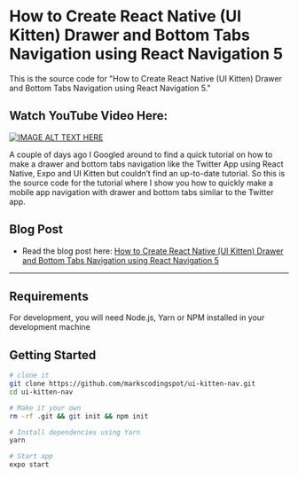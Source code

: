 # How to Create React Native (UI Kitten) Drawer and Bottom Tabs Navigation using React Navigation 5

This is the source code for "How to Create React Native (UI Kitten) Drawer and Bottom Tabs Navigation using React Navigation 5."

## Watch YouTube Video Here:

[![IMAGE ALT TEXT HERE](https://img.youtube.com/vi/IBJEK5y5f_Q/0.jpg)](https://www.youtube.com/watch?v=IBJEK5y5f_Q)

A couple of days ago I Googled around to find a quick tutorial on how to make a drawer and bottom tabs navigation like the Twitter App using React Native, Expo and UI Kitten but couldn’t find an up-to-date tutorial. So this is the source code for the tutorial where I show you how to quickly make a mobile app navigation with drawer and bottom tabs similar to the Twitter app.

## Blog Post

- Read the blog post here:
  [How to Create React Native (UI Kitten) Drawer and Bottom Tabs Navigation using React Navigation 5](https://markscodingspot.com/how-to-create-react-native-ui-kitten-drawer-and-bottom-tabs-navigation-using-react-navigation-5/)

---

## Requirements

For development, you will need Node.js, Yarn or NPM installed in your development machine

## Getting Started

```sh
# clone it
git clone https://github.com/markscodingspot/ui-kitten-nav.git
cd ui-kitten-nav

# Make it your own
rm -rf .git && git init && npm init

# Install dependencies using Yarn
yarn

# Start app
expo start

```
